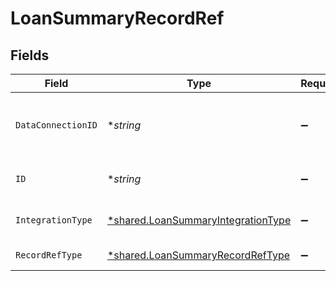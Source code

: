 # LoanSummaryRecordRef


## Fields

| Field                                                                                          | Type                                                                                           | Required                                                                                       | Description                                                                                    |
| ---------------------------------------------------------------------------------------------- | ---------------------------------------------------------------------------------------------- | ---------------------------------------------------------------------------------------------- | ---------------------------------------------------------------------------------------------- |
| `DataConnectionID`                                                                             | **string*                                                                                      | :heavy_minus_sign:                                                                             | The dataConnectionId the object being referred to is associated with.                          |
| `ID`                                                                                           | **string*                                                                                      | :heavy_minus_sign:                                                                             | The id of the object being referred to.                                                        |
| `IntegrationType`                                                                              | [*shared.LoanSummaryIntegrationType](../../../pkg/models/shared/loansummaryintegrationtype.md) | :heavy_minus_sign:                                                                             | The integration type begin referred to.                                                        |
| `RecordRefType`                                                                                | [*shared.LoanSummaryRecordRefType](../../../pkg/models/shared/loansummaryrecordreftype.md)     | :heavy_minus_sign:                                                                             | The datatype being referred to.                                                                |